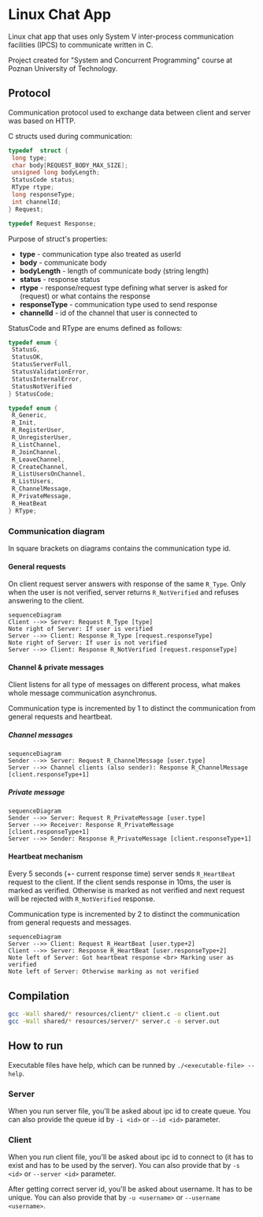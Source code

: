 # Linux Chat App

Linux chat app that uses only System V inter-process communication facilities (IPCS) to communicate written in C.

Project created for "System and Concurrent Programming" course at Poznan University of Technology.

## Protocol

Communication protocol used to exchange data between client and server was based on HTTP.

C structs used during communication:

```c
typedef  struct {
 long type;
 char body[REQUEST_BODY_MAX_SIZE];
 unsigned long bodyLength;
 StatusCode status;
 RType rtype;
 long responseType;
 int channelId;
} Request;

typedef Request Response;
```

Purpose of struct's properties:

* **type** - communication type also treated as userId
* **body** - communicate body
* **bodyLength** - length of communicate body (string length)
* **status** - response status
* **rtype** - response/request type defining what server is asked for (request) or what contains the response
* **responseType** - communication type used to send response
* **channelId** - id of the channel that user is connected to

StatusCode and RType are enums defined as follows:

```c
typedef enum {
 StatusG,
 StatusOK,
 StatusServerFull,
 StatusValidationError,
 StatusInternalError,
 StatusNotVerified
} StatusCode;

typedef enum {
 R_Generic,
 R_Init,
 R_RegisterUser,
 R_UnregisterUser,
 R_ListChannel,
 R_JoinChannel,
 R_LeaveChannel,
 R_CreateChannel,
 R_ListUsersOnChannel,
 R_ListUsers,
 R_ChannelMessage,
 R_PrivateMessage,
 R_HeatBeat
} RType;
```

### Communication diagram

In square brackets on diagrams contains the communication type id.

#### General requests

On client request server answers with response of the same `R_Type`. Only when the user is not verified, server returns `R_NotVerified` and refuses answering to the client.

```mermaid
sequenceDiagram
Client -->> Server: Request R_Type [type] 
Note right of Server: If user is verified
Server -->> Client: Response R_Type [request.responseType]
Note right of Server: If user is not verified
Server -->> Client: Response R_NotVerified [request.responseType]
```

#### Channel & private messages

Client listens for all type of messages on different process, what makes whole message communication asynchronus.

Communication type is incremented by 1 to distinct the communication from general requests and heartbeat.

##### Channel messages

```mermaid
sequenceDiagram
Sender -->> Server: Request R_ChannelMessage [user.type]
Server -->> Channel clients (also sender): Response R_ChannelMessage [client.responseType+1]
```

##### Private message

```mermaid
sequenceDiagram
Sender -->> Server: Request R_PrivateMessage [user.type]
Server -->> Receiver: Response R_PrivateMessage [client.responseType+1]
Server -->> Sender: Response R_PrivateMessage [client.responseType+1]
```

#### Heartbeat mechanism

Every 5 seconds (+- current response time) server sends `R_HeartBeat` request to the client. If the client sends response in 10ms, the user is marked as verified. Otherwise is marked as not verified and next request will be rejected with `R_NotVerified` response.

Communication type is incremented by 2 to distinct the communication from general requests and messages.

```mermaid
sequenceDiagram
Server -->> Client: Request R_HeartBeat [user.type+2]
Client -->> Server: Response R_HeartBeat [user.responseType+2]
Note left of Server: Got heartbeat response <br> Marking user as verified
Note left of Server: Otherwise marking as not verified
```

## Compilation

```bash
gcc -Wall shared/* resources/client/* client.c -o client.out
gcc -Wall shared/* resources/server/* server.c -o server.out
```

## How to run

Executable files have help, which can be runned by `./<executable-file> --help`.

### Server

When you run server file, you'll be asked about ipc id to create queue.
You can also provide the queue id by `-i <id>` or `--id <id>` parameter.

### Client

When you run client file, you'll be asked about ipc id to connect to (it has to exist and has to be used by the server).
You can also provide that by `-s <id>` or `--server <id>` parameter.

After getting correct server id, you'll be asked about username. It has to be unique.
You can also provide that by `-u <username>` or `--username <username>`.

